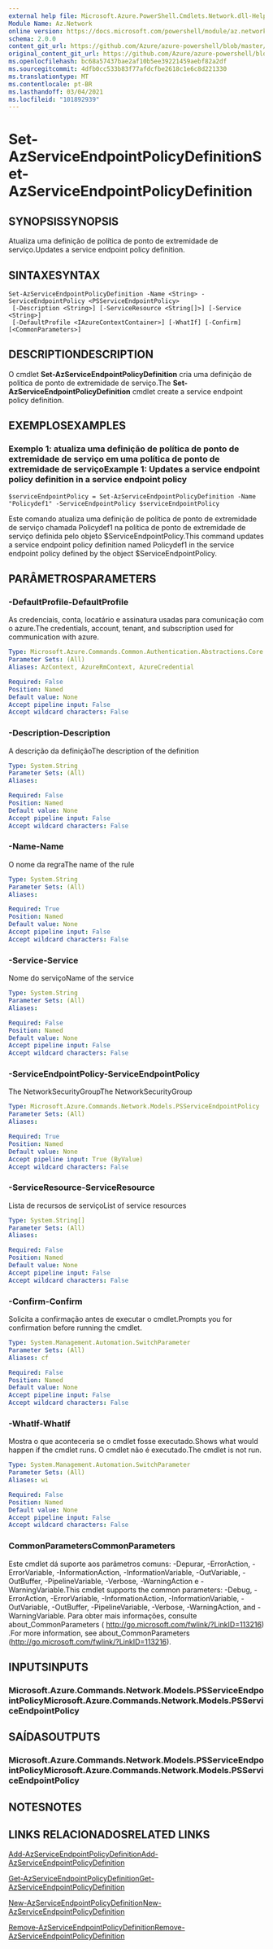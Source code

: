 ```yaml
---
external help file: Microsoft.Azure.PowerShell.Cmdlets.Network.dll-Help.xml
Module Name: Az.Network
online version: https://docs.microsoft.com/powershell/module/az.network/set-azserviceendpointpolicydefinition
schema: 2.0.0
content_git_url: https://github.com/Azure/azure-powershell/blob/master/src/Network/Network/help/Set-AzServiceEndpointPolicyDefinition.md
original_content_git_url: https://github.com/Azure/azure-powershell/blob/master/src/Network/Network/help/Set-AzServiceEndpointPolicyDefinition.md
ms.openlocfilehash: bc68a57437bae2af10b5ee39221459aebf82a2df
ms.sourcegitcommit: 4dfb0cc533b83f77afdcfbe2618c1e6c8d221330
ms.translationtype: MT
ms.contentlocale: pt-BR
ms.lasthandoff: 03/04/2021
ms.locfileid: "101892939"
---
```

# <span data-ttu-id="a31e1-101">Set-AzServiceEndpointPolicyDefinition</span><span class="sxs-lookup"><span data-stu-id="a31e1-101">Set-AzServiceEndpointPolicyDefinition</span></span>

## <span data-ttu-id="a31e1-102">SYNOPSIS</span><span class="sxs-lookup"><span data-stu-id="a31e1-102">SYNOPSIS</span></span>
<span data-ttu-id="a31e1-103">Atualiza uma definição de política de ponto de extremidade de serviço.</span><span class="sxs-lookup"><span data-stu-id="a31e1-103">Updates a service endpoint policy definition.</span></span>

## <span data-ttu-id="a31e1-104">SINTAXE</span><span class="sxs-lookup"><span data-stu-id="a31e1-104">SYNTAX</span></span>

```
Set-AzServiceEndpointPolicyDefinition -Name <String> -ServiceEndpointPolicy <PSServiceEndpointPolicy>
 [-Description <String>] [-ServiceResource <String[]>] [-Service <String>]
 [-DefaultProfile <IAzureContextContainer>] [-WhatIf] [-Confirm] [<CommonParameters>]
```

## <span data-ttu-id="a31e1-105">DESCRIPTION</span><span class="sxs-lookup"><span data-stu-id="a31e1-105">DESCRIPTION</span></span>
<span data-ttu-id="a31e1-106">O cmdlet **Set-AzServiceEndpointPolicyDefinition** cria uma definição de política de ponto de extremidade de serviço.</span><span class="sxs-lookup"><span data-stu-id="a31e1-106">The **Set-AzServiceEndpointPolicyDefinition** cmdlet create a service endpoint policy definition.</span></span>

## <span data-ttu-id="a31e1-107">EXEMPLOS</span><span class="sxs-lookup"><span data-stu-id="a31e1-107">EXAMPLES</span></span>

### <span data-ttu-id="a31e1-108">Exemplo 1: atualiza uma definição de política de ponto de extremidade de serviço em uma política de ponto de extremidade de serviço</span><span class="sxs-lookup"><span data-stu-id="a31e1-108">Example 1: Updates a service endpoint policy definition in a service endpoint policy</span></span>
```
$serviceEndpointPolicy = Set-AzServiceEndpointPolicyDefinition -Name "Policydef1" -ServiceEndpointPolicy $serviceEndpointPolicy
```

<span data-ttu-id="a31e1-109">Este comando atualiza uma definição de política de ponto de extremidade de serviço chamada Policydef1 na política de ponto de extremidade de serviço definida pelo objeto $ServiceEndpointPolicy.</span><span class="sxs-lookup"><span data-stu-id="a31e1-109">This command updates a service endpoint policy definition named Policydef1 in the service endpoint policy defined by the object $ServiceEndpointPolicy.</span></span>

## <span data-ttu-id="a31e1-110">PARÂMETROS</span><span class="sxs-lookup"><span data-stu-id="a31e1-110">PARAMETERS</span></span>

### <span data-ttu-id="a31e1-111">-DefaultProfile</span><span class="sxs-lookup"><span data-stu-id="a31e1-111">-DefaultProfile</span></span>
<span data-ttu-id="a31e1-112">As credenciais, conta, locatário e assinatura usadas para comunicação com o azure.</span><span class="sxs-lookup"><span data-stu-id="a31e1-112">The credentials, account, tenant, and subscription used for communication with azure.</span></span>

```yaml
Type: Microsoft.Azure.Commands.Common.Authentication.Abstractions.Core.IAzureContextContainer
Parameter Sets: (All)
Aliases: AzContext, AzureRmContext, AzureCredential

Required: False
Position: Named
Default value: None
Accept pipeline input: False
Accept wildcard characters: False
```

### <span data-ttu-id="a31e1-113">-Description</span><span class="sxs-lookup"><span data-stu-id="a31e1-113">-Description</span></span>
<span data-ttu-id="a31e1-114">A descrição da definição</span><span class="sxs-lookup"><span data-stu-id="a31e1-114">The description of the definition</span></span>

```yaml
Type: System.String
Parameter Sets: (All)
Aliases:

Required: False
Position: Named
Default value: None
Accept pipeline input: False
Accept wildcard characters: False
```

### <span data-ttu-id="a31e1-115">-Name</span><span class="sxs-lookup"><span data-stu-id="a31e1-115">-Name</span></span>
<span data-ttu-id="a31e1-116">O nome da regra</span><span class="sxs-lookup"><span data-stu-id="a31e1-116">The name of the rule</span></span>

```yaml
Type: System.String
Parameter Sets: (All)
Aliases:

Required: True
Position: Named
Default value: None
Accept pipeline input: False
Accept wildcard characters: False
```

### <span data-ttu-id="a31e1-117">-Service</span><span class="sxs-lookup"><span data-stu-id="a31e1-117">-Service</span></span>
<span data-ttu-id="a31e1-118">Nome do serviço</span><span class="sxs-lookup"><span data-stu-id="a31e1-118">Name of the service</span></span>

```yaml
Type: System.String
Parameter Sets: (All)
Aliases:

Required: False
Position: Named
Default value: None
Accept pipeline input: False
Accept wildcard characters: False
```

### <span data-ttu-id="a31e1-119">-ServiceEndpointPolicy</span><span class="sxs-lookup"><span data-stu-id="a31e1-119">-ServiceEndpointPolicy</span></span>
<span data-ttu-id="a31e1-120">The NetworkSecurityGroup</span><span class="sxs-lookup"><span data-stu-id="a31e1-120">The NetworkSecurityGroup</span></span>

```yaml
Type: Microsoft.Azure.Commands.Network.Models.PSServiceEndpointPolicy
Parameter Sets: (All)
Aliases:

Required: True
Position: Named
Default value: None
Accept pipeline input: True (ByValue)
Accept wildcard characters: False
```

### <span data-ttu-id="a31e1-121">-ServiceResource</span><span class="sxs-lookup"><span data-stu-id="a31e1-121">-ServiceResource</span></span>
<span data-ttu-id="a31e1-122">Lista de recursos de serviço</span><span class="sxs-lookup"><span data-stu-id="a31e1-122">List of service resources</span></span>

```yaml
Type: System.String[]
Parameter Sets: (All)
Aliases:

Required: False
Position: Named
Default value: None
Accept pipeline input: False
Accept wildcard characters: False
```

### <span data-ttu-id="a31e1-123">-Confirm</span><span class="sxs-lookup"><span data-stu-id="a31e1-123">-Confirm</span></span>
<span data-ttu-id="a31e1-124">Solicita a confirmação antes de executar o cmdlet.</span><span class="sxs-lookup"><span data-stu-id="a31e1-124">Prompts you for confirmation before running the cmdlet.</span></span>

```yaml
Type: System.Management.Automation.SwitchParameter
Parameter Sets: (All)
Aliases: cf

Required: False
Position: Named
Default value: None
Accept pipeline input: False
Accept wildcard characters: False
```

### <span data-ttu-id="a31e1-125">-WhatIf</span><span class="sxs-lookup"><span data-stu-id="a31e1-125">-WhatIf</span></span>
<span data-ttu-id="a31e1-126">Mostra o que aconteceria se o cmdlet fosse executado.</span><span class="sxs-lookup"><span data-stu-id="a31e1-126">Shows what would happen if the cmdlet runs.</span></span> <span data-ttu-id="a31e1-127">O cmdlet não é executado.</span><span class="sxs-lookup"><span data-stu-id="a31e1-127">The cmdlet is not run.</span></span>

```yaml
Type: System.Management.Automation.SwitchParameter
Parameter Sets: (All)
Aliases: wi

Required: False
Position: Named
Default value: None
Accept pipeline input: False
Accept wildcard characters: False
```

### <span data-ttu-id="a31e1-128">CommonParameters</span><span class="sxs-lookup"><span data-stu-id="a31e1-128">CommonParameters</span></span>
<span data-ttu-id="a31e1-129">Este cmdlet dá suporte aos parâmetros comuns: -Depurar, -ErrorAction, -ErrorVariable, -InformationAction, -InformationVariable, -OutVariable, -OutBuffer, -PipelineVariable, -Verbose, -WarningAction e -WarningVariable.</span><span class="sxs-lookup"><span data-stu-id="a31e1-129">This cmdlet supports the common parameters: -Debug, -ErrorAction, -ErrorVariable, -InformationAction, -InformationVariable, -OutVariable, -OutBuffer, -PipelineVariable, -Verbose, -WarningAction, and -WarningVariable.</span></span> <span data-ttu-id="a31e1-130">Para obter mais informações, consulte about_CommonParameters ( http://go.microsoft.com/fwlink/?LinkID=113216) .</span><span class="sxs-lookup"><span data-stu-id="a31e1-130">For more information, see about_CommonParameters (http://go.microsoft.com/fwlink/?LinkID=113216).</span></span>

## <span data-ttu-id="a31e1-131">INPUTS</span><span class="sxs-lookup"><span data-stu-id="a31e1-131">INPUTS</span></span>

### <span data-ttu-id="a31e1-132">Microsoft.Azure.Commands.Network.Models.PSServiceEndpointPolicy</span><span class="sxs-lookup"><span data-stu-id="a31e1-132">Microsoft.Azure.Commands.Network.Models.PSServiceEndpointPolicy</span></span>

## <span data-ttu-id="a31e1-133">SAÍDAS</span><span class="sxs-lookup"><span data-stu-id="a31e1-133">OUTPUTS</span></span>

### <span data-ttu-id="a31e1-134">Microsoft.Azure.Commands.Network.Models.PSServiceEndpointPolicy</span><span class="sxs-lookup"><span data-stu-id="a31e1-134">Microsoft.Azure.Commands.Network.Models.PSServiceEndpointPolicy</span></span>

## <span data-ttu-id="a31e1-135">NOTES</span><span class="sxs-lookup"><span data-stu-id="a31e1-135">NOTES</span></span>

## <span data-ttu-id="a31e1-136">LINKS RELACIONADOS</span><span class="sxs-lookup"><span data-stu-id="a31e1-136">RELATED LINKS</span></span>

[<span data-ttu-id="a31e1-137">Add-AzServiceEndpointPolicyDefinition</span><span class="sxs-lookup"><span data-stu-id="a31e1-137">Add-AzServiceEndpointPolicyDefinition</span></span>](./Add-AzServiceEndpointPolicyDefinition.md)

[<span data-ttu-id="a31e1-138">Get-AzServiceEndpointPolicyDefinition</span><span class="sxs-lookup"><span data-stu-id="a31e1-138">Get-AzServiceEndpointPolicyDefinition</span></span>](./Get-AzServiceEndpointPolicyDefinition.md)

[<span data-ttu-id="a31e1-139">New-AzServiceEndpointPolicyDefinition</span><span class="sxs-lookup"><span data-stu-id="a31e1-139">New-AzServiceEndpointPolicyDefinition</span></span>](./New-AzServiceEndpointPolicyDefinition.md)

[<span data-ttu-id="a31e1-140">Remove-AzServiceEndpointPolicyDefinition</span><span class="sxs-lookup"><span data-stu-id="a31e1-140">Remove-AzServiceEndpointPolicyDefinition</span></span>](./Remove-AzServiceEndpointPolicyDefinition.md)
